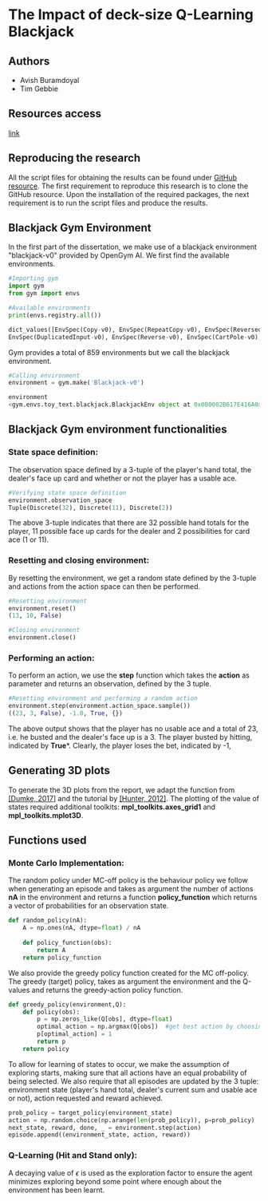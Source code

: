 # The Impact of deck-size Q-Learning Blackjack

## Authors 
-	Avish Buramdoyal
- Tim Gebbie

## Resources access

[link](https://www.google.com)


## Reproducing the research 
All the script files for obtaining the results can be found under [GitHub resource](https://github.com/avb1597/The-Impact-of-deck-size-Q-Learning-Blackjack). The first requirement to reproduce this research is to clone the GitHub resource. Upon the installation of the required packages, the next requirement is to run the script files and produce the results.

## Blackjack Gym Environment 

In the first part of the dissertation, we make use of a blackjack environment "blackjack-v0" provided by OpenGym AI. We first find the available environments.

```python
#Importing gym
import gym
from gym import envs

#Available environments
print(envs.registry.all())

dict_values([EnvSpec(Copy-v0), EnvSpec(RepeatCopy-v0), EnvSpec(ReversedAddition-v0), EnvSpec(ReversedAddition3-v0), 
EnvSpec(DuplicatedInput-v0), EnvSpec(Reverse-v0), EnvSpec(CartPole-v0), EnvSpec(CartPole-v1),..... ])
```

Gym provides a total of 859 environments but we call the blackjack environment.

```python
#Calling environment
environment = gym.make('Blackjack-v0')

environment
<gym.envs.toy_text.blackjack.BlackjackEnv object at 0x000002B617E416A0>
```

## Blackjack Gym environment functionalities 

### State space definition: 
The observation space defined by a 3-tuple of the player's hand total, the dealer's face up card and whether or not the player has a usable ace.

```python
#Verifying state space definition
environment.observation_space
Tuple(Discrete(32), Discrete(11), Discrete(2))
```

The above 3-tuple indicates that there are 32 possible hand totals for the player, 11 possible face up cards for the dealer and 2 possibilities for card ace (1 or 11). 

### Resetting and closing environment: 

By resetting the environment, we get a random state defined by the 3-tuple and actions from the action space can then be performed.

```python
#Resetting environment
environment.reset()
(13, 10, False)

#Closing environment
environment.close()
```
###  Performing an action:

To perform an action, we use the **step** function which takes the **action** as parameter and returns an observation, defined by the 3 tuple.

```python
#Resetting environment and performing a random action
environment.step(environment.action_space.sample())
((23, 3, False), -1.0, True, {})
```
The above output shows that the player has no usable ace and a total of 23, i.e. he busted and the dealer's face up is a 3. The player busted by hitting, indicated by **True***. Clearly, the player loses the bet, indicated by -1,

## Generating 3D plots 

To generate the 3D plots from the report,  we adapt the function from [[Dumke, 2017]](https://github.com/dennybritz/reinforcement-learning/blob/master/lib/plotting.py) and the tutorial by [[Hunter, 2012]](https://matplotlib.org/mpl_toolkits/mplot3d/tutorial.html). The plotting of the value of states required additional toolkits: **mpl_toolkits.axes_grid1** and **mpl_toolkits.mplot3D**. 

## Functions used 

### Monte Carlo Implementation: 

The random policy under MC-off policy is the behaviour policy we follow when generating an episode and takes as argument the number of actions **nA** in the environment and returns a function **policy_function** which returns a vector of probabilities for an observation state.

```python
def random_policy(nA):
    A = np.ones(nA, dtype=float) / nA  
    
    def policy_function(obs):
        return A
    return policy_function
```
We also provide the greedy policy function created for the MC off-policy. The greedy (target) policy, takes as argument the environment and the Q-values and returns the greedy-action policy function. 

```python
def greedy_policy(environment,Q):
    def policy(obs):
        p = np.zeros_like(Q[obs], dtype=float)
        optimal_action = np.argmax(Q[obs])  #get best action by choosing max Q
        p[optimal_action] = 1
        return p
    return policy
```

To allow for learning of states to occur, we make the assumption of exploring starts, making sure that all actions have an equal probability of being selected. We also require that all episodes are updated by the 3 tuple: environment state (player's hand total, dealer's current sum and usable ace or not), action requested and reward achieved.  

```python
prob_policy = target_policy(environment_state)
action = np.random.choice(np.arange(len(prob_policy)), p=prob_policy)
next_state, reward, done, _ = environment.step(action)
episode.append((environment_state, action, reward))
```

### Q-Learning (Hit and Stand only): 

A decaying value of $\epsilon$ is used as the exploration factor to ensure the agent minimizes exploring beyond some point where enough about the environment has been learnt. 

